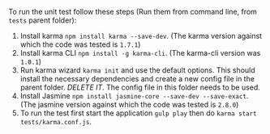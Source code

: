 To run the unit test follow these steps (Run them from command line, from `tests` parent folder):

 1. Install karma `npm install karma --save-dev`. (The karma version against which the code was tested is `1.7.1`)
 2. Install karma CLI `npm install -g karma-cli`. (The karma-cli version was `1.0.1`)
 3. Run karma wizard `karma init` and use the default options. This should install the necessary dependencies and create a new config file in the parent folder. *DELETE IT*. The config file in this folder needs to be used.
 4. Install Jasmine `npm install jasmine-core --save-dev --save-exact`. (The jasmine version against which the code was tested is `2.8.0`)
 5. To run the test first start the application `gulp play` then do `karma start tests/karma.conf.js`.
